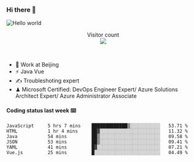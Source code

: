 ### Hi there 👋

<img src="https://raw.githubusercontent.com/sagar-viradiya/sagar-viradiya/master/resources/banner.png" alt="Hello world">
<p align="center"> 
  Visitor count<br/>
  <img src="https://profile-counter.glitch.me/youszoe/count.svg" />
</p>
<br/>

- 🍻 Work at Beijing 
- ⚡ Java Vue
- ✍️ Troubleshoting expert
- ♟  Microsoft Certified: DevOps Engineer Expert/ Azure Solutions Architect Expert/ Azure Administrator Associate

#### Coding status last week ⌨️

<!--START_SECTION:waka-->

```text
JavaScript     5 hrs 7 mins    █████████████▒░░░░░░░░░░░   53.71 %
HTML           1 hr 4 mins     ██▓░░░░░░░░░░░░░░░░░░░░░░   11.32 %
Java           54 mins         ██▒░░░░░░░░░░░░░░░░░░░░░░   09.58 %
JSON           53 mins         ██▒░░░░░░░░░░░░░░░░░░░░░░   09.41 %
YAML           41 mins         █▓░░░░░░░░░░░░░░░░░░░░░░░   07.21 %
Vue.js         25 mins         █░░░░░░░░░░░░░░░░░░░░░░░░   04.49 %
```

<!--END_SECTION:waka-->

<br/>
<center><img src="http://ghchart.rshah.org/409ba5/yousazoe" alt="" /></center>


